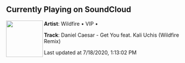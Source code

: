 ## Currently Playing on SoundCloud

[<img align="left" width="100" src="https://i1.sndcdn.com/artworks-zNB6gg3juj4s7C3y-ZAOkyw-t50x50.png">](https://soundcloud.com/wildfire-vip/daniel-caesar-get-you-feat-kali-uchis-wildfire-remix)

**Artist**: Wildfire • VIP • 

**Track**: Daniel Caesar - Get You feat. Kali Uchis (Wildfire Remix)

Last updated at 7/18/2020, 1:13:02 PM
